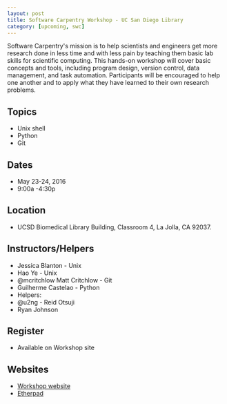```yaml
---
layout: post
title: Software Carpentry Workshop - UC San Diego Library
category: [upcoming, swc]
---
```


Software Carpentry's mission is to help scientists and engineers get more research done in less time and with less pain by teaching them basic lab skills for scientific computing. This hands-on workshop will cover basic concepts and tools, including program design, version control, data management, and task automation. Participants will be encouraged to help one another and to apply what they have learned to their own research problems.

## Topics 

* Unix shell
* Python
* Git 

## Dates

* May 23-24, 2016
* 9:00a -4:30p 

## Location

* UCSD Biomedical Library Building, Classroom 4, La Jolla, CA 92037. 


## Instructors/Helpers

* Jessica Blanton - Unix
* Hao Ye - Unix
* @mcritchlow Matt Critchlow - Git
* Guilherme Castelao - Python
* Helpers:
* @u2ng - Reid Otsuji
* Ryan Johnson




## Register 

* Available on Workshop site 

## Websites

* [Workshop website](https://ucsdlib.github.io/2017-05-23-UCSDHPC/)
* [Etherpad](http://pad.software-carpentry.org/ucsd-2017)

